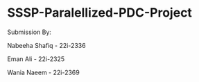 # SSSP-Paralellized-PDC-Project

Submission By:

Nabeeha Shafiq - 22i-2336

Eman Ali       - 22i-2325

Wania Naeem    - 22i-2369
